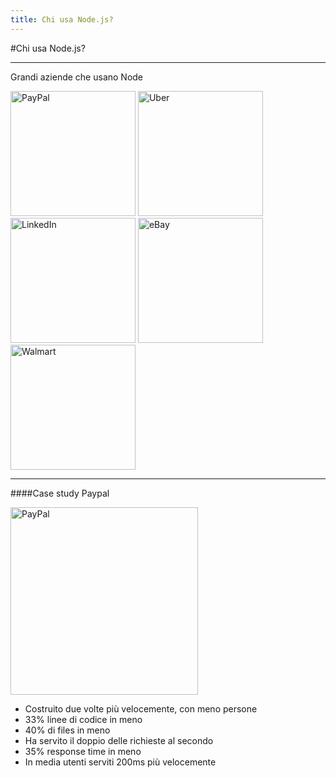 ```yaml
---
title: Chi usa Node.js?
---
```


#Chi usa Node.js?

---

Grandi aziende che usano Node


<img src="https://cdn.pixabay.com/photo/2015/05/26/09/37/paypal-784404_960_720.png" alt="PayPal" style="width:200px;"/>
<img src="https://www.lautomobile.aci.it/fileadmin/_processed_/6/a/csm_Uber-Logo-Black_065a300ebe.jpg" alt="Uber" style="width:200px;"/>
<img src="http://science.psu.edu/sciencejournaljune2012.pdf/archives/december-2013/images-december-2013/linkedin-logo.jpg/image" alt="LinkedIn" style="width:200px;"/>
<img src="https://d1nqluafkq3duy.cloudfront.net/blog/wp-content/uploads/ebay_logo-650x290.png" alt="eBay" style="width:200px;"/>
<img src="https://instantpot.com/wp-content/uploads/2018/08/Walmart-logo.jpg" alt="Walmart" style="width:200px;"/>

---

####Case study Paypal

<img src="https://cdn.pixabay.com/photo/2015/05/26/09/37/paypal-784404_960_720.png" alt="PayPal" style="width:300px;"/>

- Costruito due volte più velocemente, con meno persone
- 33%  linee di codice in meno
- 40% di files in meno
- Ha servito il doppio delle richieste al secondo
- 35% response time in meno
- In media utenti serviti 200ms più velocemente



